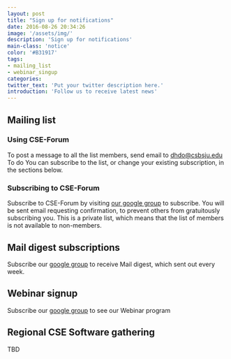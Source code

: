 ```yaml
---
layout: post
title: "Sign up for notifications"
date: 2016-08-26 20:34:26
image: '/assets/img/'
description: 'Sign up for notifications'
main-class: 'notice'
color: '#B31917'
tags:
- mailing_list
- webinar_singup
categories:
twitter_text: 'Put your twitter description here.'
introduction: 'Follow us to receive latest news'
---
```


## Mailing list

### Using CSE-Forum

To post a message to all the list members, send email to [dhdo@csbsju.edu](/<mailto:dhdo@csbsju.edu>) To do
You can subscribe to the list, or change your existing subscription, in the sections below.

### Subscribing to CSE-Forum

Subscribe to CSE-Forum by visiting [our google group](https://groups.google.com/forum/#!members/csesoftware) to subscribe. 
You will be sent email requesting confirmation, to prevent others from gratuitously subscribing you. 
This is a private list, which means that the list of members is not available to non-members.

## Mail digest subscriptions

Subscribe our [google group](https://groups.google.com/forum/#!forum/csesoftware) to receive Mail digest, which sent out every week. 

## Webinar signup

Subscribe our [google group](https://groups.google.com/forum/#!forum/csesoftware) to see our Webinar program

## Regional CSE Software gathering

TBD


